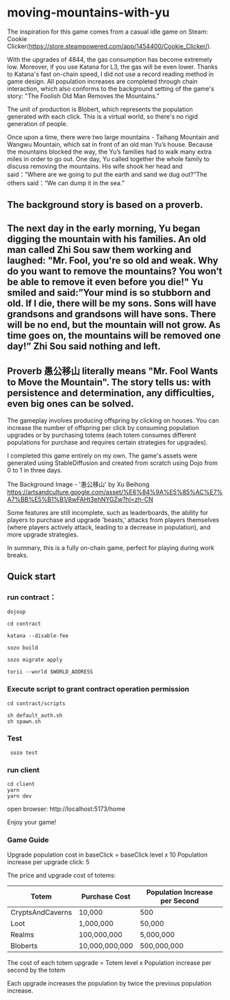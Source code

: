 # moving-mountains-with-yu

The inspiration for this game comes from a casual idle game on Steam: Cookie Clicker(https://store.steampowered.com/app/1454400/Cookie_Clicker/).

With the upgrades of 4844, the gas consumption has become extremely low. Moreover, if you use Katana for L3, the gas will be even lower. Thanks to Katana's fast on-chain speed, I did not use a record reading method in game design. All population increases are completed through chain interaction, which also conforms to the background setting of the game's story: "The Foolish Old Man Removes the Mountains."

The unit of production is Blobert, which represents the population generated with each click. This is a virtual world, so there's no rigid generation of people.

Once upon a time, there were two large mountains - Taihang Mountain and Wangwu Mountain, which sat in front of an old man Yu’s house. Because the mountains blocked the way, the Yu’s families had to walk many extra miles in order to go out. One day, Yu called together the whole family to discuss removing the mountains. His wife shook her head and said：“Where are we going to put the earth and sand we dug out?”The others said：“We can dump it in the sea.”

The background story is based on a proverb.
---

The next day in the early morning, Yu began digging the mountain with his families. An old man called Zhi Sou saw them working and laughed: "Mr. Fool, you're so old and weak. Why do you want to remove the mountains? You won’t be able to remove it even before you die!" Yu smiled and said:”Your mind is so stubborn and old. If I die, there will be my sons. Sons will have grandsons and grandsons will have sons. There will be no end, but the mountain will not grow. As time goes on, the mountains will be removed one day!” Zhi Sou said nothing and left.
---

Proverb 愚公移山 literally means "Mr. Fool Wants to Move the Mountain". The story tells us: with persistence and determination, any difficulties, even big ones can be solved.
--- 


The gameplay involves producing offspring by clicking on houses. You can increase the number of offspring per click by consuming population upgrades or by purchasing totems (each totem consumes different populations for purchase and requires certain strategies for upgrades).

I completed this game entirely on my own. The game's assets were generated using StableDiffusion and created from scratch using Dojo from 0 to 1 in three days.

The Background Image - '愚公移山' by Xu Beihong
https://artsandculture.google.com/asset/%E6%84%9A%E5%85%AC%E7%A7%BB%E5%B1%B1/8wFAHt3ehNYGZw?hl=zh-CN

Some features are still incomplete, such as leaderboards, the ability for players to purchase and upgrade 'beasts,' attacks from players themselves (where players actively attack, leading to a decrease in population), and more upgrade strategies.

In summary, this is a fully on-chain game, perfect for playing during work breaks.



## Quick start
### run contract：

```
dojoup

cd contract

katana --disable-fee

sozo build

sozo migrate apply

torii --world $WORLD_ADDRESS
```
### Execute script to grant contract operation permission
```
cd contract/scripts 

sh default_auth.sh 
sh spawn.sh
```

### Test
```
 sozo test
```

### run client
```
cd client
yarn
yarn dev
```

open browser:
http://localhost:5173/home

Enjoy your game!


### Game Guide
Upgrade population cost in baseClick = baseClick level x 10
Population increase per upgrade click: 5

The price and upgrade cost of totems:

| Totem            | Purchase Cost  | Population Increase per Second |
| ---------------- | -------------- | ------------------------------ |
| CryptsAndCaverns | 10,000         | 500                            |
| Loot             | 1,000,000      | 50,000                         |
| Realms           | 100,000,000    | 5,000,000                      |
| Bloberts         | 10,000,000,000 | 500,000,000                    |

The cost of each totem upgrade = Totem level x Population increase per second by the totem


Each upgrade increases the population by twice the previous population increase.


